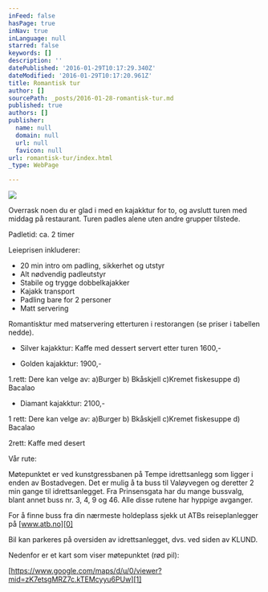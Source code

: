 ```yaml
---
inFeed: false
hasPage: true
inNav: true
inLanguage: null
starred: false
keywords: []
description: ''
datePublished: '2016-01-29T10:17:29.340Z'
dateModified: '2016-01-29T10:17:20.961Z'
title: Romantisk tur
author: []
sourcePath: _posts/2016-01-28-romantisk-tur.md
published: true
authors: []
publisher:
  name: null
  domain: null
  url: null
  favicon: null
url: romantisk-tur/index.html
_type: WebPage

---
```

![](https://the-grid-user-content.s3-us-west-2.amazonaws.com/fcd4468a-fd75-4e9a-b0de-c61873ac5881.jpg)

Overrask noen du er glad i med en kajakktur for to, og avslutt turen med middag på restaurant. Turen padles alene uten andre grupper tilstede.

Padletid: ca. 2 timer

Leieprisen inkluderer: 

* 20 min intro om padling, sikkerhet
og utstyr
* Alt nødvendig padleutstyr
* Stabile og trygge dobbelkajakker
* Kajakk transport
* Padling bare for 2 personer
* Matt servering

Romantisktur med matservering etterturen i restorangen (se priser
i tabellen nedde).

* Silver kajakktur: Kaffe med dessert servert etter turen 1600,-

* Golden kajakktur:  1900,-

1.rett: Dere kan velge av: a)Burger b) Bkåskjell c)Kremet
fiskesuppe d) Bacalao

* Diamant kajakktur:  2100,-

1 rett: Dere kan velge av: 
a)Burger b) Bkåskjell c)Kremet
fiskesuppe d) Bacalao

2rett: Kaffe med desert

Vår rute:

Møtepunktet er ved kunstgressbanen på Tempe idrettsanlegg som
ligger i enden av Bostadvegen. Det er mulig å ta buss til Valøyvegen
og deretter 2 min gange til idrettsanlegget. Fra Prinsensgata har du
mange bussvalg, blant annet buss nr. 3, 4, 9 og 46\. Alle disse rutene
har hyppige avganger.

For å finne buss fra din nærmeste holdeplass sjekk ut ATBs
reiseplanlegger på [www.atb.no][0]

Bil kan parkeres på oversiden av idrettsanlegget, dvs. ved siden
av KLUND.

Nedenfor er et kart som viser møtepunktet (rød pil):

[https://www.google.com/maps/d/u/0/viewer?mid=zK7etsgMRZ7c.kTEMcyyu6PUw][1]

[0]: http://www.atb.no/
[1]: https://www.google.com/maps/d/u/0/viewer?mid=zK7etsgMRZ7c.kTEMcyyu6PUw